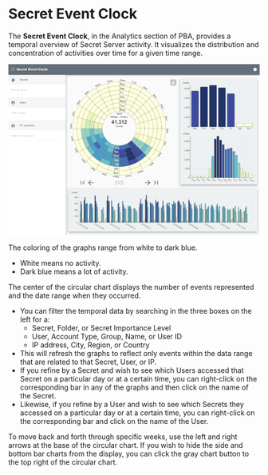 [title]: # (Secret Event Clock)
[tags]: # (Privileged Behavior Analytics,PBA,Operations,Secret Event Clock)
[priority]: # (4040)

# Secret Event Clock

The **Secret Event Clock**, in the Analytics section of PBA, provides a temporal overview of Secret Server activity. It visualizes the distribution and concentration of activities over time for a given time range.

![alt](images/20-clock.png)

The coloring of the graphs range from white to dark blue.

* White means no activity.
* Dark blue means a lot of activity.

The center of the circular chart displays the number of events represented and the date range when they occurred.

* You can filter the temporal data by searching in the three boxes on the left for a:
  * Secret, Folder, or Secret Importance Level
  * User, Account Type, Group, Name, or User ID
  * IP address, City, Region, or Country
* This will refresh the graphs to reflect only events within the data range that are related to that Secret, User, or IP.
* If you refine by a Secret and wish to see which Users accessed that Secret on a particular day or at a certain time, you can right-click on the corresponding bar in any of the graphs and then click on the name of the Secret.
* Likewise, if you refine by a User and wish to see which Secrets they accessed on a particular day or at a certain time, you can right-click on the corresponding bar and click on the name of the User.

To move back and forth through specific weeks, use the left and right arrows at the base of the circular chart. If you wish to hide the side and bottom bar charts from the display, you can click the gray chart button to the top right of the circular chart.
